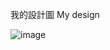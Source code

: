我的設計圖
My design

![image](https://user-images.githubusercontent.com/95114619/193416190-1c3be9a8-de2b-4d26-992c-1e9ac96518e1.png)
